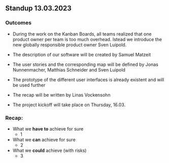 ## Standup 13.03.2023

### Outcomes

- During the work on the Kanban Boards, all teams realized that one product owner per team is too much overhead. Istead we introduce the new globally responsible product owner Sven Luipold.

- The description of our software will be created by Samuel Matzeit
- The user stories and the corresponding map will be defined by Jonas Nunnenmacher, Matthias Schneider and Sven Luipold
- The prototype of the different user interfaces is already existent and will be used further
- The recap will be written by Linas Vockensohn
- The project kickoff will take place on Thursday, 16.03.

### Recap:

- What we **have to** achieve for sure
  - 1
- What we **can** achieve for sure
  - 2
- What we **could** achieve (with risks)
  - 3 
